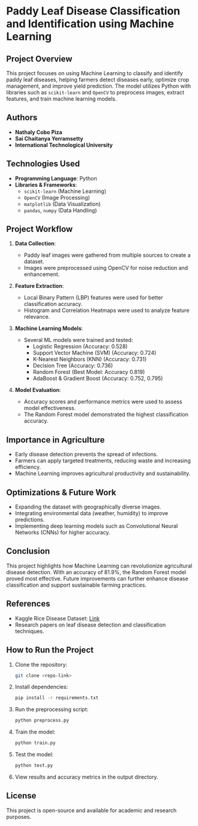 # Paddy Leaf Disease Classification and Identification using Machine Learning

## Project Overview
This project focuses on using Machine Learning to classify and identify paddy leaf diseases, helping farmers detect diseases early, optimize crop management, and improve yield prediction. The model utilizes Python with libraries such as `scikit-learn` and `OpenCV` to preprocess images, extract features, and train machine learning models.

## Authors
- **Nathaly Cobo Piza**
- **Sai Chaitanya Yerramsetty**
- **International Technological University**

## Technologies Used
- **Programming Language**: Python
- **Libraries & Frameworks**:
  - `scikit-learn` (Machine Learning)
  - `OpenCV` (Image Processing)
  - `matplotlib` (Data Visualization)
  - `pandas`, `numpy` (Data Handling)

## Project Workflow
1. **Data Collection**:
   - Paddy leaf images were gathered from multiple sources to create a dataset.
   - Images were preprocessed using OpenCV for noise reduction and enhancement.

2. **Feature Extraction**:
   - Local Binary Pattern (LBP) features were used for better classification accuracy.
   - Histogram and Correlation Heatmaps were used to analyze feature relevance.

3. **Machine Learning Models**:
   - Several ML models were trained and tested:
     - Logistic Regression (Accuracy: 0.528)
     - Support Vector Machine (SVM) (Accuracy: 0.724)
     - K-Nearest Neighbors (KNN) (Accuracy: 0.731)
     - Decision Tree (Accuracy: 0.736)
     - Random Forest (Best Model: Accuracy 0.819)
     - AdaBoost & Gradient Boost (Accuracy: 0.752, 0.795)

4. **Model Evaluation**:
   - Accuracy scores and performance metrics were used to assess model effectiveness.
   - The Random Forest model demonstrated the highest classification accuracy.

## Importance in Agriculture
- Early disease detection prevents the spread of infections.
- Farmers can apply targeted treatments, reducing waste and increasing efficiency.
- Machine Learning improves agricultural productivity and sustainability.

## Optimizations & Future Work
- Expanding the dataset with geographically diverse images.
- Integrating environmental data (weather, humidity) to improve predictions.
- Implementing deep learning models such as Convolutional Neural Networks (CNNs) for higher accuracy.

## Conclusion
This project highlights how Machine Learning can revolutionize agricultural disease detection. With an accuracy of 81.9%, the Random Forest model proved most effective. Future improvements can further enhance disease classification and support sustainable farming practices.

## References
- Kaggle Rice Disease Dataset: [Link](https://www.kaggle.com/datasets/yenugularajeev/rice-disease?resource=download)
- Research papers on leaf disease detection and classification techniques.

## How to Run the Project
1. Clone the repository:
   ```bash
   git clone <repo-link>
   ```
2. Install dependencies:
   ```bash
   pip install -r requirements.txt
   ```
3. Run the preprocessing script:
   ```bash
   python preprocess.py
   ```
4. Train the model:
   ```bash
   python train.py
   ```
5. Test the model:
   ```bash
   python test.py
   ```
6. View results and accuracy metrics in the output directory.

## License
This project is open-source and available for academic and research purposes.
